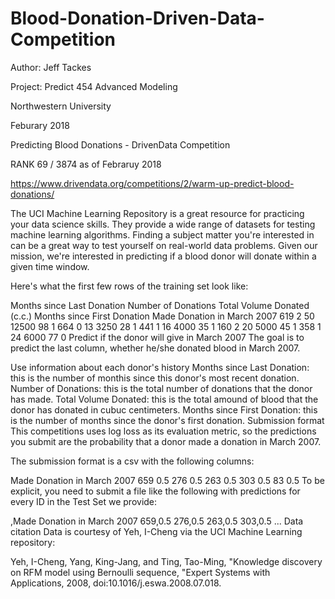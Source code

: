 # Blood-Donation-Driven-Data-Competition
Author: Jeff Tackes

Project: Predict 454 Advanced Modeling

Northwestern University

Feburary 2018

Predicting Blood Donations - DrivenData Competition

RANK 69 / 3874 as of Febraruy 2018

https://www.drivendata.org/competitions/2/warm-up-predict-blood-donations/

The UCI Machine Learning Repository is a great resource for practicing your data science skills. They provide a wide range of datasets for testing machine learning algorithms. Finding a subject matter you're interested in can be a great way to test yourself on real-world data problems. Given our mission, we're interested in predicting if a blood donor will donate within a given time window.

Here's what the first few rows of the training set look like:

Months since Last Donation	Number of Donations	Total Volume Donated (c.c.)	Months since First Donation	Made Donation in March 2007
619	2	50	12500	98	1
664	0	13	3250	28	1
441	1	16	4000	35	1
160	2	20	5000	45	1
358	1	24	6000	77	0
Predict if the donor will give in March 2007
The goal is to predict the last column, whether he/she donated blood in March 2007.

Use information about each donor's history
Months since Last Donation: this is the number of monthis since this donor's most recent donation.
Number of Donations: this is the total number of donations that the donor has made.
Total Volume Donated: this is the total amound of blood that the donor has donated in cubuc centimeters.
Months since First Donation: this is the number of months since the donor's first donation.
Submission format
This competitions uses log loss as its evaluation metric, so the predictions you submit are the probability that a donor made a donation in March 2007.

The submission format is a csv with the following columns:

Made Donation in March 2007
659	0.5
276	0.5
263	0.5
303	0.5
83	0.5
To be explicit, you need to submit a file like the following with predictions for every ID in the Test Set we provide:

,Made Donation in March 2007
659,0.5
276,0.5
263,0.5
303,0.5
...
Data citation
Data is courtesy of Yeh, I-Cheng via the UCI Machine Learning repository:

Yeh, I-Cheng, Yang, King-Jang, and Ting, Tao-Ming, "Knowledge discovery on RFM model using Bernoulli sequence, "Expert Systems with Applications, 2008, doi:10.1016/j.eswa.2008.07.018.
